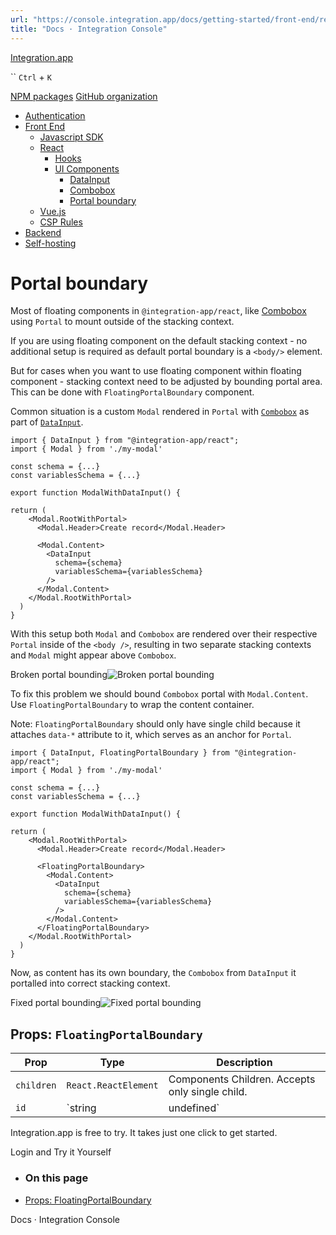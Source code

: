 ```yaml
---
url: "https://console.integration.app/docs/getting-started/front-end/react/components/portal-boundary"
title: "Docs · Integration Console"
---
```


[Integration.app](https://integration.app/)

`` `Ctrl` + `K`

[NPM packages](https://www.npmjs.com/~integration.app) [GitHub organization](https://github.com/integration-app)

- [Authentication](https://console.integration.app/docs/getting-started/authentication)
- [Front End](https://console.integration.app/docs/getting-started/front-end)
  - [Javascript SDK](https://console.integration.app/docs/getting-started/front-end/javascript)
  - [React](https://console.integration.app/docs/getting-started/front-end/react)
    - [Hooks](https://console.integration.app/docs/getting-started/front-end/react/hooks)
    - [UI Components](https://console.integration.app/docs/getting-started/front-end/react/components)
      - [DataInput](https://console.integration.app/docs/getting-started/front-end/react/components/data-input)
      - [Combobox](https://console.integration.app/docs/getting-started/front-end/react/components/combobox)
      - [Portal boundary](https://console.integration.app/docs/getting-started/front-end/react/components/portal-boundary)
  - [Vue.js](https://console.integration.app/docs/getting-started/front-end/vue)
  - [CSP Rules](https://console.integration.app/docs/getting-started/front-end/csp_rules)
- [Backend](https://console.integration.app/docs/getting-started/backend)
- [Self-hosting](https://console.integration.app/docs/getting-started/self-hosting)

# Portal boundary

Most of floating components in `@integration-app/react`,
like [Combobox](https://console.integration.app/docs/getting-started/front-end/react/components/combobox)
using `Portal` to mount outside of the stacking context.

If you are using floating component on the default stacking context - no additional setup is required
as default portal boundary is a `<body/>` element.

But for cases when you want to use floating component within floating component - stacking context need to be adjusted by bounding portal area.
This can be done with `FloatingPortalBoundary` component.

Common situation is a custom `Modal` rendered in `Portal` with
[`Combobox`](https://console.integration.app/docs/getting-started/front-end/react/components/combobox)
as part of [`DataInput`](https://console.integration.app/docs/getting-started/front-end/react/components/data-input).

```tsx
import { DataInput } from "@integration-app/react";
import { Modal } from './my-modal'

const schema = {...}
const variablesSchema = {...}

export function ModalWithDataInput() {

return (
    <Modal.RootWithPortal>
      <Modal.Header>Create record</Modal.Header>

      <Modal.Content>
        <DataInput
          schema={schema}
          variablesSchema={variablesSchema}
        />
      </Modal.Content>
    </Modal.RootWithPortal>
  )
}
```

With this setup both `Modal` and `Combobox` are rendered over their respective `Portal` inside of the `<body />`,
resulting in two separate stacking contexts and `Modal` might appear above `Combobox`.

Broken portal bounding![Broken portal bounding](https://console.integration.app/images/docs/portal-boundary-broken.png)

To fix this problem we should bound `Combobox` portal with `Modal.Content`.
Use `FloatingPortalBoundary` to wrap the content container.

Note: `FloatingPortalBoundary` should only have single child because it attaches `data-*` attribute to it,
which serves as an anchor for `Portal`.

```tsx
import { DataInput, FloatingPortalBoundary } from "@integration-app/react";
import { Modal } from './my-modal'

const schema = {...}
const variablesSchema = {...}

export function ModalWithDataInput() {

return (
    <Modal.RootWithPortal>
      <Modal.Header>Create record</Modal.Header>

      <FloatingPortalBoundary>
        <Modal.Content>
          <DataInput
            schema={schema}
            variablesSchema={variablesSchema}
          />
        </Modal.Content>
      </FloatingPortalBoundary>
    </Modal.RootWithPortal>
  )
}
```

Now, as content has its own boundary, the `Combobox` from `DataInput` it portalled into correct stacking context.

Fixed portal bounding![Fixed portal bounding](https://console.integration.app/images/docs/portal-boundary-fixed.png)

## Props: `FloatingPortalBoundary`

| Prop | Type | Description |
| --- | --- | --- |
| `children` | `React.ReactElement` | Components Children. Accepts only single child. |
| `id` | `string | undefined` | Custom ID for boundary container. If not passed - `useId` is used. |

Integration.app is free to try. It takes just one click to get started.

Login and Try it Yourself

- ### On this page

- [Props: FloatingPortalBoundary](https://console.integration.app/docs/getting-started/front-end/react/components/portal-boundary#props-floatingportalboundary)

Docs · Integration Console